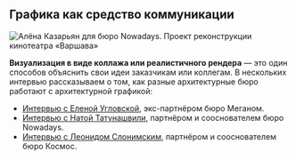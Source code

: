 ## Графика как средство коммуникации

![Алёна Казарьян для бюро Nowadays. Проект реконструкции кинотеатра «Варшава»](/img/RHV_3/1649325111_02-8-Nowadays-_D0_9A_D1_80_D0_B0_D1_81_D0_BD_D0_BE-_D1_81_D0_B8_D0_BD_D0_B5_D0_B5-2_20_1_.jpg#rounded)

**Визуализация в виде коллажа или реалистичного рендера** — это один способов объяснить свои идеи заказчикам или коллегам. В нескольких интервью рассказываем о том, как разные архитектурные бюро работают с архитектурной графикой:

- [Интервью с Еленой Угловской](https://softculture.cc/blog/entries/interviews/meganom-interview-o-grafike), экс-партнёром бюро Меганом.
- [Интервью с Натой Татунашвили](https://softculture.cc/blog/entries/interviews/nowadays-interview-o-grafike), партнёром и сооснователем бюро Nowadays.
- [Интервью с Леонидом Слонимским](https://softculture.cc/blog/entries/interviews/horoshaya-arhitektura-ne-obyazatelno-dolzhna-byt-postroena), партнёром и сооснователем бюро Космос.
